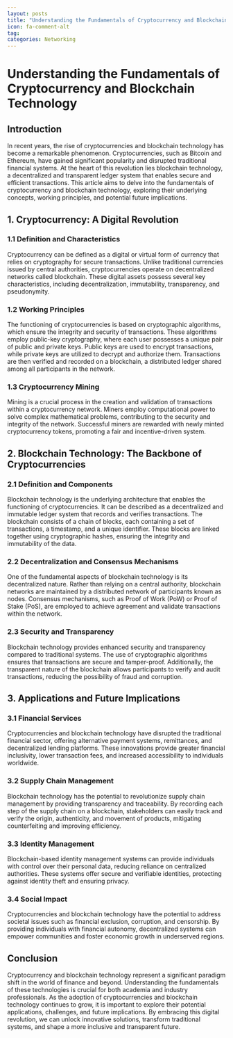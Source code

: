 ```yaml
---
layout: posts
title: "Understanding the Fundamentals of Cryptocurrency and Blockchain Technology"
icon: fa-comment-alt
tag:      
categories: Networking
---
```



# Understanding the Fundamentals of Cryptocurrency and Blockchain Technology

## Introduction

In recent years, the rise of cryptocurrencies and blockchain technology has become a remarkable phenomenon. Cryptocurrencies, such as Bitcoin and Ethereum, have gained significant popularity and disrupted traditional financial systems. At the heart of this revolution lies blockchain technology, a decentralized and transparent ledger system that enables secure and efficient transactions. This article aims to delve into the fundamentals of cryptocurrency and blockchain technology, exploring their underlying concepts, working principles, and potential future implications.

## 1. Cryptocurrency: A Digital Revolution

### 1.1 Definition and Characteristics

Cryptocurrency can be defined as a digital or virtual form of currency that relies on cryptography for secure transactions. Unlike traditional currencies issued by central authorities, cryptocurrencies operate on decentralized networks called blockchain. These digital assets possess several key characteristics, including decentralization, immutability, transparency, and pseudonymity.

### 1.2 Working Principles

The functioning of cryptocurrencies is based on cryptographic algorithms, which ensure the integrity and security of transactions. These algorithms employ public-key cryptography, where each user possesses a unique pair of public and private keys. Public keys are used to encrypt transactions, while private keys are utilized to decrypt and authorize them. Transactions are then verified and recorded on a blockchain, a distributed ledger shared among all participants in the network.

### 1.3 Cryptocurrency Mining

Mining is a crucial process in the creation and validation of transactions within a cryptocurrency network. Miners employ computational power to solve complex mathematical problems, contributing to the security and integrity of the network. Successful miners are rewarded with newly minted cryptocurrency tokens, promoting a fair and incentive-driven system.

## 2. Blockchain Technology: The Backbone of Cryptocurrencies

### 2.1 Definition and Components

Blockchain technology is the underlying architecture that enables the functioning of cryptocurrencies. It can be described as a decentralized and immutable ledger system that records and verifies transactions. The blockchain consists of a chain of blocks, each containing a set of transactions, a timestamp, and a unique identifier. These blocks are linked together using cryptographic hashes, ensuring the integrity and immutability of the data.

### 2.2 Decentralization and Consensus Mechanisms

One of the fundamental aspects of blockchain technology is its decentralized nature. Rather than relying on a central authority, blockchain networks are maintained by a distributed network of participants known as nodes. Consensus mechanisms, such as Proof of Work (PoW) or Proof of Stake (PoS), are employed to achieve agreement and validate transactions within the network.

### 2.3 Security and Transparency

Blockchain technology provides enhanced security and transparency compared to traditional systems. The use of cryptographic algorithms ensures that transactions are secure and tamper-proof. Additionally, the transparent nature of the blockchain allows participants to verify and audit transactions, reducing the possibility of fraud and corruption.

## 3. Applications and Future Implications

### 3.1 Financial Services

Cryptocurrencies and blockchain technology have disrupted the traditional financial sector, offering alternative payment systems, remittances, and decentralized lending platforms. These innovations provide greater financial inclusivity, lower transaction fees, and increased accessibility to individuals worldwide.

### 3.2 Supply Chain Management

Blockchain technology has the potential to revolutionize supply chain management by providing transparency and traceability. By recording each step of the supply chain on a blockchain, stakeholders can easily track and verify the origin, authenticity, and movement of products, mitigating counterfeiting and improving efficiency.

### 3.3 Identity Management

Blockchain-based identity management systems can provide individuals with control over their personal data, reducing reliance on centralized authorities. These systems offer secure and verifiable identities, protecting against identity theft and ensuring privacy.

### 3.4 Social Impact

Cryptocurrencies and blockchain technology have the potential to address societal issues such as financial exclusion, corruption, and censorship. By providing individuals with financial autonomy, decentralized systems can empower communities and foster economic growth in underserved regions.

## Conclusion

Cryptocurrency and blockchain technology represent a significant paradigm shift in the world of finance and beyond. Understanding the fundamentals of these technologies is crucial for both academia and industry professionals. As the adoption of cryptocurrencies and blockchain technology continues to grow, it is important to explore their potential applications, challenges, and future implications. By embracing this digital revolution, we can unlock innovative solutions, transform traditional systems, and shape a more inclusive and transparent future.